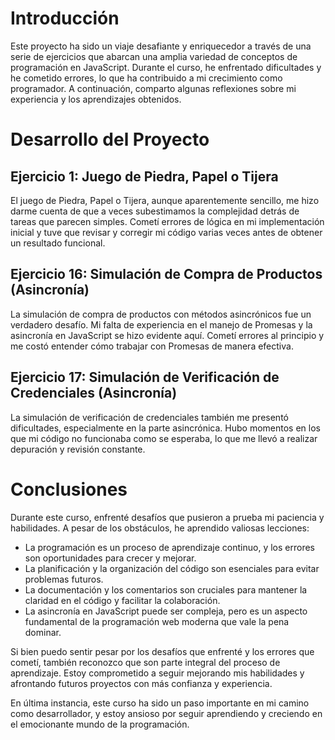 # Introducción

Este proyecto ha sido un viaje desafiante y enriquecedor a través de una serie de ejercicios que abarcan una amplia variedad de conceptos de programación en JavaScript. Durante el curso, he enfrentado dificultades y he cometido errores, lo que ha contribuido a mi crecimiento como programador. A continuación, comparto algunas reflexiones sobre mi experiencia y los aprendizajes obtenidos.

# Desarrollo del Proyecto

## Ejercicio 1: Juego de Piedra, Papel o Tijera

El juego de Piedra, Papel o Tijera, aunque aparentemente sencillo, me hizo darme cuenta de que a veces subestimamos la complejidad detrás de tareas que parecen simples. Cometí errores de lógica en mi implementación inicial y tuve que revisar y corregir mi código varias veces antes de obtener un resultado funcional.

## Ejercicio 16: Simulación de Compra de Productos (Asincronía)

La simulación de compra de productos con métodos asincrónicos fue un verdadero desafío. Mi falta de experiencia en el manejo de Promesas y la asincronía en JavaScript se hizo evidente aquí. Cometí errores al principio y me costó entender cómo trabajar con Promesas de manera efectiva.

## Ejercicio 17: Simulación de Verificación de Credenciales (Asincronía)

La simulación de verificación de credenciales también me presentó dificultades, especialmente en la parte asincrónica. Hubo momentos en los que mi código no funcionaba como se esperaba, lo que me llevó a realizar depuración y revisión constante.

# Conclusiones

Durante este curso, enfrenté desafíos que pusieron a prueba mi paciencia y habilidades. A pesar de los obstáculos, he aprendido valiosas lecciones:

- La programación es un proceso de aprendizaje continuo, y los errores son oportunidades para crecer y mejorar.
- La planificación y la organización del código son esenciales para evitar problemas futuros.
- La documentación y los comentarios son cruciales para mantener la claridad en el código y facilitar la colaboración.
- La asincronía en JavaScript puede ser compleja, pero es un aspecto fundamental de la programación web moderna que vale la pena dominar.

Si bien puedo sentir pesar por los desafíos que enfrenté y los errores que cometí, también reconozco que son parte integral del proceso de aprendizaje. Estoy comprometido a seguir mejorando mis habilidades y afrontando futuros proyectos con más confianza y experiencia.

En última instancia, este curso ha sido un paso importante en mi camino como desarrollador, y estoy ansioso por seguir aprendiendo y creciendo en el emocionante mundo de la programación.